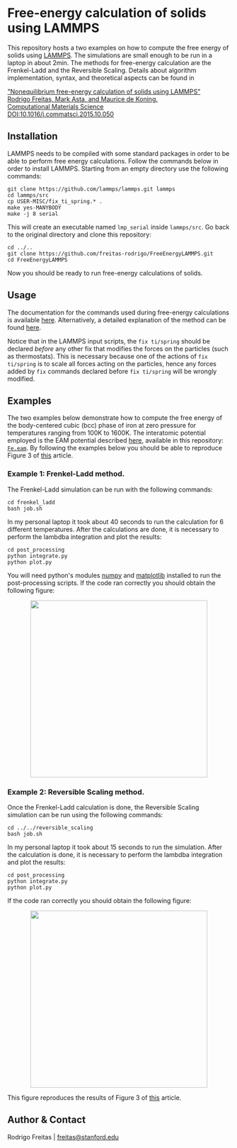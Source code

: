 # Free-energy calculation of solids using LAMMPS
This repository hosts a two examples on how to compute the free energy of solids using [LAMMPS](http://lammps.sandia.gov/). The simulations are small enough to be run in a laptop in about 2min. The methods for free-energy calculation are the Frenkel-Ladd and the Reversible Scaling. Details about algorithm implementation, syntax, and theoretical aspects can be found in

["Nonequilibrium free-energy calculation of solids using LAMMPS"  
Rodrigo Freitas, Mark Asta, and Maurice de Koning.  
Computational Materials Science  
DOI:10.1016/j.commatsci.2015.10.050](https://doi.org/10.1016/j.commatsci.2015.10.050)

## Installation
LAMMPS needs to be compiled with some standard packages in order to be able to perform free energy calculations. Follow the commands below in order to install LAMMPS. Starting from an empty directory use the following commands:
```
git clone https://github.com/lammps/lammps.git lammps
cd lammps/src
cp USER-MISC/fix_ti_spring.* .
make yes-MANYBODY
make -j 8 serial
```

This will create an executable named `lmp_serial` inside `lammps/src`. Go back to the original directory and clone this repository:

```
cd ../..
git clone https://github.com/freitas-rodrigo/FreeEnergyLAMMPS.git
cd FreeEnergyLAMMPS
```

Now you should be ready to run free-energy calculations of solids.

## Usage
The documentation for the commands used during free-energy calculations is available [here](https://lammps.sandia.gov/doc/fix_ti_spring.html). Alternatively, a detailed explanation of the method can be found [here](https://doi.org/10.1016/j.commatsci.2015.10.050).

Notice that in the LAMMPS input scripts, the `fix ti/spring` should be declared _before_ any other fix that modifies the forces on the particles (such as thermostats). This is necessary because one of the actions of `fix ti/spring` is to scale all forces acting on the particles, hence any forces added by `fix` commands declared before `fix ti/spring` will be wrongly modified.

## Examples
The two examples below demonstrate how to compute the free energy of the body-centered cubic (bcc) phase of iron at zero pressure for temperatures ranging from 100K to 1600K. The interatomic potential employed is the EAM potential described [here](https://doi.org/10.1103/PhysRevB.57.5140), available in this repository: [`Fe.eam`](Fe.eam). By following the examples below you should be able to reproduce Figure 3 of [this](https://doi.org/10.1016/j.commatsci.2015.10.050) article.

### Example 1: Frenkel-Ladd method.
The Frenkel-Ladd simulation can be run with the following commands:
```
cd frenkel_ladd
bash job.sh
```
In my personal laptop it took about 40 seconds to run the calculation for 6 different temperatures. After the calculations are done, it is necessary to perform the lambdba integration and plot the results:
```
cd post_processing
python integrate.py
python plot.py
```
You will need python's modules [numpy](http://www.numpy.org/) and [matplotlib](https://matplotlib.org/) installed to run the post-processing scripts. If the code ran correctly you should obtain the following figure:
<p align="center">
  <img src="https://i.ibb.co/0hfDBMv/fig-free-energy-vs-temperature.png" width="400"/>
</p>

### Example 2: Reversible Scaling method.
Once the Frenkel-Ladd calculation is done, the Reversible Scaling simulation can be run using the following commands:
```
cd ../../reversible_scaling
bash job.sh
```
In my personal laptop it took about 15 seconds to run the simulation. After the calculation is done, it is necessary to perform the lambdba integration and plot the results:
```
cd post_processing
python integrate.py
python plot.py
```
If the code ran correctly you should obtain the following figure:
<p align="center">
  <img src="https://i.ibb.co/MpLFZkP/fig-free-energy-vs-temperature.png" width="400"/>
</p>

This figure reproduces the results of Figure 3 of [this](https://doi.org/10.1016/j.commatsci.2015.10.050) article.

## Author & Contact

Rodrigo Freitas | freitas@stanford.edu
